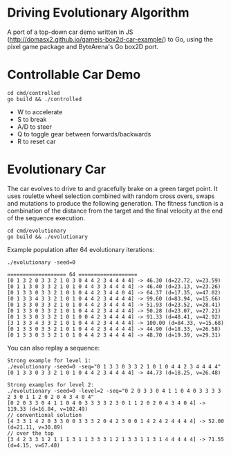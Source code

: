 # Driving Evolutionary Algorithm

A port of a top-down car demo written in JS (http://domasx2.github.io/gamejs-box2d-car-example/) to Go, using the pixel game package and ByteArena's Go box2D port.

# Controllable Car Demo

```
cd cmd/controlled
go build && ./controlled
```

- W to accelerate
- S to break
- A/D to steer
- Q to toggle gear between forwards/backwards
- R to reset car

# Evolutionary Car

The car evolves to drive to and gracefully brake on a green target point. It uses roulette wheel selection combined with random cross overs, swaps and mutations to produce the following generation. The fitness function is a combination of the distance from the target and the final velocity at the end of the sequence execution.  

```
cd cmd/evolutionary
go build && ./evolutionary
```

Example population after 64 evolutionary iterations:
```
./evolutionary -seed=0

=================== 64 ===================
[0 1 3 2 0 3 3 2 1 0 3 0 4 4 2 3 4 4 4 4] -> 46.30 (d=22.72, v=23.59)
[0 1 1 3 0 3 3 2 1 0 1 0 4 4 3 3 4 4 4 4] -> 46.40 (d=23.13, v=23.26)
[0 1 3 3 0 3 3 2 1 0 1 0 4 4 2 3 4 4 0 4] -> 64.37 (d=17.35, v=47.02)
[0 1 3 3 4 3 3 2 1 0 1 0 4 4 2 3 4 4 4 4] -> 99.60 (d=83.94, v=15.66)
[0 1 3 3 0 3 3 2 1 0 1 0 4 4 2 3 4 4 4 4] -> 51.93 (d=23.52, v=28.41)
[0 1 3 3 0 3 3 2 1 0 1 0 4 4 2 3 4 4 4 4] -> 50.28 (d=23.07, v=27.21)
[0 1 3 3 0 3 3 2 1 0 1 0 0 4 2 3 4 4 4 4] -> 91.33 (d=48.41, v=42.92)
[3 1 3 3 4 3 3 2 1 0 1 0 4 4 2 3 4 4 4 4] -> 100.00 (d=84.33, v=15.68)
[0 1 3 3 0 3 3 2 1 0 1 0 4 4 2 3 4 4 4 4] -> 44.90 (d=18.33, v=26.58)
[0 1 3 3 0 3 3 2 1 0 1 0 4 4 2 3 4 4 4 4] -> 48.70 (d=19.39, v=29.31)
```

You can also replay a sequence:
```
Strong example for level 1:
./evolutionary -seed=0 -seq="0 1 3 3 0 3 3 2 1 0 1 0 4 4 2 3 4 4 4 4"
[0 1 3 3 0 3 3 2 1 0 1 0 4 4 2 3 4 4 4 4] -> 44.73 (d=18.25, v=26.48)
```
```
Strong examples for level 2:
./evolutionary -seed=0 -level=2 -seq="0 2 0 3 3 0 4 1 1 0 4 0 3 3 3 3 2 3 0 1 1 2 0 2 0 4 3 4 0 4"
[0 2 0 3 3 0 4 1 1 0 4 0 3 3 3 3 2 3 0 1 1 2 0 2 0 4 3 4 0 4] -> 119.33 (d=16.84, v=102.49)
// conventional solution
[4 3 3 1 4 2 0 3 3 0 0 3 3 3 2 0 4 2 3 0 0 1 4 2 4 2 4 4 4 4] -> 52.00 (d=21.11, v=30.89)
// over the top
[3 4 2 3 3 1 2 1 1 1 3 1 1 3 3 3 1 2 1 3 3 1 1 3 1 4 4 4 4 4] -> 71.55 (d=4.15, v=67.40)
```
